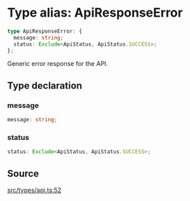 # Type alias: ApiResponseError

```ts
type ApiResponseError: {
  message: string;
  status: Exclude<ApiStatus, ApiStatus.SUCCESS>;
};
```

Generic error response for the API.

## Type declaration

### message

```ts
message: string;
```

### status

```ts
status: Exclude<ApiStatus, ApiStatus.SUCCESS>;
```

## Source

[src/types/api.ts:52](https://github.com/torque-labs/torque-ts-sdk/blob/60b058a1261e69e5eb8f4ad7130e050df24bb92d/src/types/api.ts#L52)
